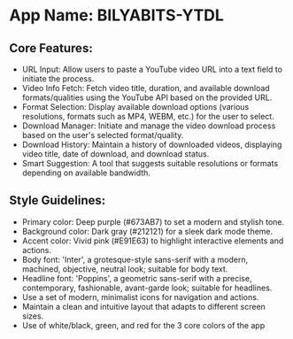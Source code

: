 # **App Name**: BILYABITS-YTDL

## Core Features:

- URL Input: Allow users to paste a YouTube video URL into a text field to initiate the process.
- Video Info Fetch: Fetch video title, duration, and available download formats/qualities using the YouTube API based on the provided URL.
- Format Selection: Display available download options (various resolutions, formats such as MP4, WEBM, etc.) for the user to select.
- Download Manager: Initiate and manage the video download process based on the user's selected format/quality.
- Download History: Maintain a history of downloaded videos, displaying video title, date of download, and download status.
- Smart Suggestion: A tool that suggests suitable resolutions or formats depending on available bandwidth.

## Style Guidelines:

- Primary color: Deep purple (#673AB7) to set a modern and stylish tone.
- Background color: Dark gray (#212121) for a sleek dark mode theme.
- Accent color: Vivid pink (#E91E63) to highlight interactive elements and actions.
- Body font: 'Inter', a grotesque-style sans-serif with a modern, machined, objective, neutral look; suitable for body text.
- Headline font: 'Poppins', a geometric sans-serif with a precise, contemporary, fashionable, avant-garde look; suitable for headlines.
- Use a set of modern, minimalist icons for navigation and actions.
- Maintain a clean and intuitive layout that adapts to different screen sizes.
- Use of white/black, green, and red for the 3 core colors of the app